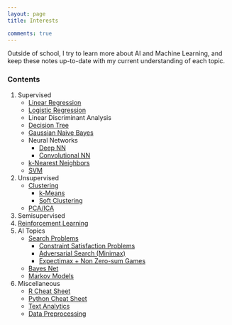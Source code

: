 ```yaml
---
layout: page
title: Interests

comments: true
---
```


Outside of school, I try to learn more about AI and Machine Learning, and keep these notes up-to-date with my current understanding of each topic.

### Contents

1. Supervised
	* [Linear Regression](2017-06-27-linear-regression)
	* [Logistic Regression](2017-07-16-logistic-reg)
	* Linear Discriminant Analysis
	* [Decision Tree](2017-07-04-tree) 
	* [Gaussian Naive Bayes](2017-06-21-gaussian-naive-bayes)
	* Neural Networks
		* [Deep NN](2017-07-27-deepnn)
		* [Convolutional NN](2017-07-27-cnn)
	* [k-Nearest Neighbors](2017-06-28-knn)
	* [SVM](2017-06-28-svm)
2. Unsupervised
	* [Clustering](2017-07-04-clustering)
		* [k-Means](2017-07-18-kmeans)
		* [Soft Clustering](2017-07-13-softclustering)
	* [PCA/ICA](2017-07-09-pca)
3. Semisupervised
4. [Reinforcement Learning](2017-07-12-reinforcement)
5. AI Topics
	* [Search Problems](2017-08-01-searchproblems)
		* [Constraint Satisfaction Problems](2017-08-05-csp)
		* [Adversarial Search (Minimax)](2017-08-12-adversarial)
		* [Expectimax + Non Zero-sum Games](2017-08-29-expectimax)
	* [Bayes Net](2017-09-07-bayes-net)
	* [Markov Models](2017-09-10-markov-models)
5. Miscellaneous
	* [R Cheat Sheet](2017-06-26-r-cmds)
	* [Python Cheat Sheet](2017-06-26-python-cmds)
	* [Text Analytics](2017-07-12-text-analytics)
	* [Data Preprocessing](2017-06-26-preprocessing)

	
